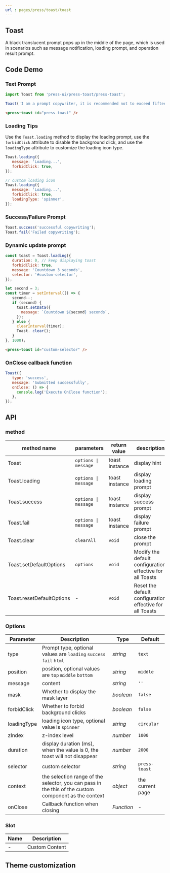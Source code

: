 ```yaml
---
url : pages/press/toast/toast
---
```


## Toast 


A black translucent prompt pops up in the middle of the page, which is used in scenarios such as message notification, loading prompt, and operation result prompt.


## Code Demo

### Text Prompt

```javascript
import Toast from 'press-ui/press-toast/press-toast';

Toast('I am a prompt copywriter, it is recommended not to exceed fifteen characters~');
```

```html
<press-toast id="press-toast" />
```

### Loading Tips

Use the `Toast.loading` method to display the loading prompt, use the `forbidClick` attribute to disable the background click, and use the `loadingType` attribute to customize the loading icon type.

```javascript
Toast.loading({
   message: 'Loading...',
   forbidClick: true,
});

// custom loading icon
Toast.loading({
   message: 'Loading...',
   forbidClick: true,
   loadingType: 'spinner',
});
```

### Success/Failure Prompt

```javascript
Toast.success('successful copywriting');
Toast.fail('Failed copywriting');
```

### Dynamic update prompt

```javascript
const toast = Toast.loading({
   duration: 0, // keep displaying toast
   forbidClick: true,
   message: 'Countdown 3 seconds',
   selector: '#custom-selector',
});

let second = 3;
const timer = setInterval(() => {
   second--;
   if (second) {
     toast.setData({
       message: `Countdown ${second} seconds`,
     });
   } else {
     clearInterval(timer);
     Toast. clear();
   }
}, 1000);
```

```html
<press-toast id="custom-selector" />
```

### OnClose callback function

```javascript
Toast({
   type: 'success',
   message: 'Submitted successfully',
   onClose: () => {
     console.log('Execute OnClose function');
   },
});
```

## API

### method

| method name               | parameters           | return value   | description                                                |
| ------------------------- | -------------------- | -------------- | ---------------------------------------------------------- |
| Toast                     | `options \| message` | toast instance | display hint                                               |
| Toast.loading             | `options \| message` | toast instance | display loading prompt                                     |
| Toast.success             | `options \| message` | toast instance | display success prompt                                     |
| Toast.fail                | `options \| message` | toast instance | display failure prompt                                     |
| Toast.clear               | `clearAll`           | `void`         | close the prompt                                           |
| Toast.setDefaultOptions   | `options`            | `void`         | Modify the default configuration, effective for all Toasts |
| Toast.resetDefaultOptions | -                    | `void`         | Reset the default configuration, effective for all Toasts  |

### Options

| Parameter   | Description                                                                                          | Type       | Default          |
| ----------- | ---------------------------------------------------------------------------------------------------- | ---------- | ---------------- |
| type        | Prompt type, optional values are `loading` `success` `fail` `html`                                   | _string_   | `text`           |
| position    | position, optional values are `top` `middle` `bottom`                                                | _string_   | `middle`         |
| message     | content                                                                                              | _string_   | `''`             |
| mask        | Whether to display the mask layer                                                                    | _boolean_  | `false`          |
| forbidClick | Whether to forbid background clicks                                                                  | _boolean_  | `false`          |
| loadingType | loading icon type, optional value is `spinner`                                                       | _string_   | `circular`       |
| zIndex      | z-index level                                                                                        | _number_   | `1000`           |
| duration    | display duration (ms), when the value is 0, the toast will not disappear                             | _number_   | `2000`           |
| selector    | custom selector                                                                                      | _string_   | `press-toast`    |
| context     | the selection range of the selector, you can pass in the this of the custom component as the context | _object_   | the current page |
| onClose     | Callback function when closing                                                                       | _Function_ | -                |

### Slot

| Name | Description    |
| ---- | -------------- |
| -    | Custom Content |

## Theme customization

<theme-config />
